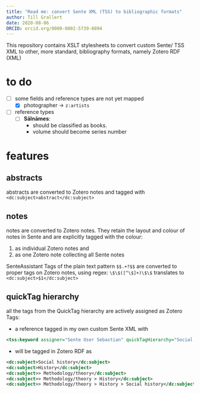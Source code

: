 ```yaml
---
title: "Read me: convert Sente XML (TSS) to bibliographic formats"
author: Till Grallert
date: 2020-08-06
ORCID: orcid.org/0000-0002-5739-8094
---
```


This repository contains XSLT stylesheets to convert custom Sente/ TSS XML to other, more standard, bibliography formats, namely Zotero RDF (XML)

# to do

- [ ] some fields and reference types are not yet mapped
	+ [x] photographer -> `z:artists`
- [ ] reference types
	+ [ ] **Sālnāmes**: 
		* should be classified as books. 
		* volume should become series number

# features
## abstracts

abstracts are converted to Zotero notes and tagged with `<dc:subject>abstract</dc:subject>`

## notes

notes are converted to Zotero notes. They retain the layout and colour of notes in Sente and are explicitly tagged with the colour:

1. as individual Zotero notes and
2. as one Zotero note collecting all Sente notes

SenteAssistant Tags of the plain text pattern `$$.+?$$` are converted to proper tags on Zotero notes, using regex: `\$\$([^\$]+)\$\$` translates to `<dc:subject>$1</dc:subject>`

## quickTag hierarchy

all the tags from the QuickTag hierarchy are actively assigned as Zotero Tags:

+ a reference tagged in my own custom Sente XML with

```xml
<tss:keyword assigner="Sente User Sebastian" quickTagHierarchy="Social history|History|Methodology/theory|">Social history</tss:keyword>
```

+ will be tagged in Zotero RDF as

```xml
<dc:subject>Social history</dc:subject>
<dc:subject>History</dc:subject>
<dc:subject>> Methodology/theory</dc:subject>
<dc:subject>> Methodology/theory > History</dc:subject>
<dc:subject>> Methodology/theory > History > Social history</dc:subject>
```
